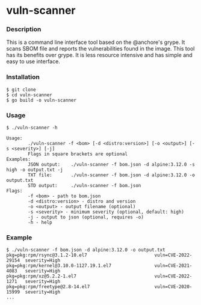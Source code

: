 # vuln-scanner

### Description
This is a command line interface tool based on the @anchore's grype. It scans SBOM file and reports the vulnerabilities found in the image. This tool has its benefits over grype. It is less resource intensive and has simple and easy to use interface.

### Installation
```
$ git clone
$ cd vuln-scanner
$ go build -o vuln-scanner
```

### Usage
```
$ ./vuln-scanner -h

Usage:
        ./vuln-scanner -f <bom> [-d <distro:version>] [-o <output>] [-s <severity>] [-j]
        Flags in square brackets are optional
Examples:
        JSON output:    ./vuln-scanner -f bom.json -d alpine:3.12.0 -s high -o output.txt -j
        TXT file:       ./vuln-scanner -f bom.json -d alpine:3.12.0 -o output.txt
        STD output:     ./vuln-scanner -f bom.json
Flags:
        -f <bom> - path to bom.json
        -d <distro:version> - distro and version
        -o <output> - output filename (optional)
        -s <severity> - minimum severity (optional, default: high)
        -j - output to json (optional, requires -o)
        -h - help
```

### Example
```
$ ./vuln-scanner -f bom.json -d alpine:3.12.0 -o output.txt
pkg=pkg:rpm/rsync@3.1.2-10.el7                         vuln=CVE-2022-29154  severity=High
pkg=pkg:rpm/kernel@3.10.0-1127.19.1.el7                vuln=CVE-2021-4083   severity=High
pkg=pkg:rpm/xz@5.2.2-1.el7                             vuln=CVE-2022-1271   severity=High
pkg=pkg:rpm/freetype@2.8-14.el7                        vuln=CVE-2020-15999  severity=High
...
```
